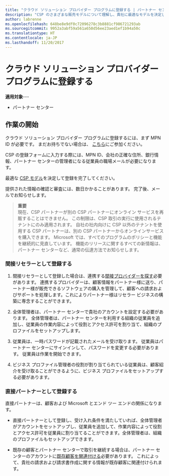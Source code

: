 ```yaml
---
title: "クラウド ソリューション プロバイダー プログラムに登録する | パートナー センター"
description: "CSP のさまざまな販売モデルについて理解し、貴社に最適なモデルを決定してください"
author: labrenne
ms.openlocfilehash: 648be8e9df0c72096278c3b8881cf986721293ab
ms.sourcegitcommit: 9952a3abf59a561a650d56ee23aed1ef1b94a50c
ms.translationtype: HT
ms.contentlocale: ja-JP
ms.lasthandoff: 11/20/2017
---
```

# <a name="enroll-in-the-cloud-solution-provider-program"></a>クラウド ソリューション プロバイダー プログラムに登録する

**適用対象**---

-  パートナー センター


## <a name="get-started"></a>作業の開始

クラウド ソリューション プロバイダー プログラムに登録するには、まず MPN ID が必要です。 まだお持ちでない場合は、 [こちら](https://epe.mspartner.microsoft.com/EPE/portal/en-US?partnerid=)にご参加ください。

CSP の登録フォームに入力する際には、MPN ID、会社の正確な住所、銀行情報、パートナー センターの管理者になる従業員の職場メールが必要になります。

最適な [CSP モデル](http://partner-l1.microsoft.com/cloud-solution-provider-direct-or-indirect.html?ocid=cx-pcprograms-cspprogram-tellusmorebusiness)を決定して登録を完了してください。 

提供された情報の確認と審査には、数日かかることがあります。 完了後、メールでお知らせします。

>**重要**<br> 現在、CSP パートナーが別の CSP パートナーにオンライン サービスを再販することはできません。 この制限は、CSP 取引の実行に使用されるテナントにのみ適用されます。 自社の社内向けに CSP 以外のテナントを使用する CSP パートナーは、別の CSP パートナーからオンラインサービスを購入できます。 Microsoft では、すべてのプログラムのポリシーと機能を継続的に見直しています。 機能のリリースに関するすべての新情報は、パートナー センターなど、通常の伝達方法でお知らせします。

### <a name="enroll-as-an-indirect-reseller"></a>間接リセラーとして登録する

1. 間接リセラーとして登録した場合は、連携する[間接プロバイダーを探す](https://partnercenter.microsoft.com/partner/find-a-provider)必要があります。 連携するプロバイダーは、顧客情報をパートナー様に送り、パートナー様が販売できるソフトウェアの購入を管理して、顧客への請求およびサポートを処理します。これによりパートナー様はリセラー ビジネスの構築に専念することができます。

2. 全体管理者は、パートナー センターで貴社のアカウントを設定する必要があります。 全体管理者は、パートナー センターを利用する組織の従業員を追加し、従業員の作業内容によって役割とアクセス許可を割り当て、組織のプロファイルをセットアップします。

3. 従業員は、一時パスワードが記載されたメールを受け取ります。 従業員はパートナー センターにサインインして、パスワードを変更する必要があります。 従業員は作業を開始できます。

4. ビジネス プロファイル管理者の役割が割り当てられている従業員は、顧客紹介を受け取ることができるように、ビジネス プロファイルをセットアップする必要があります。

### <a name="enroll-as-a-direct-partner"></a>直接パートナーとして登録する

直接パートナーは、顧客および Microsoft とエンド ツー エンドの関係になります。

- 直接パートナーとして登録し、受け入れ条件を満たしていれば、全体管理者がアカウントをセットアップし、従業員を追加して、作業内容によって役割とアクセス許可を従業員に割り当てることができます。全体管理者は、組織のプロファイルもセットアップできます。 

- 既存の顧客とパートナー センターで取引を継続する場合は、パートナー センターのアカウントに[既存顧客を関連付ける](request-a-relationship-with-a-customer.md)必要があります。  これによって、貴社の請求および請求書作成に関する情報が既存顧客に関連付けられます。 






